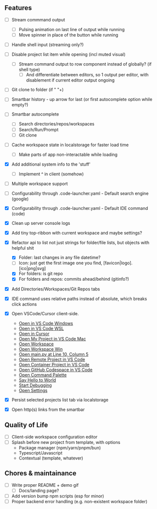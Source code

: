 ## Features

- [ ] Stream commmand output
  - [ ] Pulsing animation on last line of output while running
  - [ ] Move spinner in place of the button while running
- [ ] Handle shell input (streaming only?)

- [ ] Disable project list item while opening (incl muted visual)
  - [ ] Stream command output to row component instead of globally? (if shell type)
    - [ ] And differentiate between editors, so 1 output per editor, with disablement if current editor output ongoing

- [ ] Git clone to folder (if " "+)
- [ ] Smartbar history - up arrow for last (or first autocomplete option while empty?)
- [ ] Smartbar autocomplete
  - [ ] Search directories/repos/workspaces
  - [ ] Search/Run/Prompt
  - [ ] Git clone
  
- [ ] Cache workspace state in localstorage for faster load time
  - [ ] Make parts of app non-interactable while loading
- [x] Add additional system info to the 'stuff'
  - [ ] Implement ^ in client (somehow)

- [ ] Multiple workspace support
- [ ] Configurability through .code-launcher.yaml - Default search engine (google)
- [x] Configurability through .code-launcher.yaml - Default IDE command (code)

- [x] Clean up server console logs
- [x] Add tiny top-ribbon with current workspace and maybe settings?
- [x] Refactor api to list not just strings for folder/file lists, but objects with helpful shit
  - [x] Folder: last changes in any file datetime?
  - [ ] Icon: just get the first image one you find, [favicon|logo].[ico|png|svg]
  - [x] For folders: is git repo
  - [x] For folders and repos: commits ahead/behind (gitinfo?)
- [x] Add Directories/Workspaces/Git Repos tabs
- [x] IDE command uses relative paths instead of absolute, which breaks click actions
- [x] Open VSCode/Cursor client-side.
  - <a href="vscode://file/a%3A/Revoltage">Open in VS Code Windows</a>
  - <a href="vscode://vscode-remote/wsl+Ubuntu/home/cx/workspace/nilo-4">Open in VS Code WSL</a>
  - <a href="cursor://vscode-remote/wsl+Ubuntu/home/cx/workspace/nilo-4">Open in Cursor</a>
  - <a href="vscode://file//Users/username/My%20Project/">Open My Project in VS Code Mac</a>
  - <a href="vscode://file//home/username/project/myworkspace.code-workspace">Open Workspace</a>
  - <a href="vscode://file/c%3A/Users/username/project/myworkspace.code-workspace">Open Workspace Win</a>
  - <a href="vscode://file//home/username/project/main.py:10:5">Open main.py at Line 10, Column 5</a>
  - <a href="vscode://vscode-remote/ssh-remote+myserver/home/username/project/">Open Remote Project in VS Code</a>
  - <a href="vscode://vscode-remote/container+mycontainerid/home/project/">Open Container Project in VS Code</a>
  - <a href="vscode://github.codespaces/connect?name=mycodespace">Open GitHub Codespace in VS Code</a>
  - <a href="vscode://command/workbench.action.showCommands">Open Command Palette</a>
  - <a href="vscode://command/extension.sayHello?%5B%22World%22%5D">Say Hello to World</a>
  - <a href="vscode://command/workbench.action.debug.start">Start Debugging</a>
  - <a href="vscode://command/workbench.action.openSettings">Open Settings</a>
- [x] Persist selected projects list tab via localstorage
- [x] Open http(s) links from the smartbar

## Quality of Life

- [ ] Client-side workspace configuration editor
- [ ] Splash before new project from template, with options
  - Package manager (npm/yarn/pnpm/bun)
  - Typescript/Javascript
  - Contextual (template, whatever)

## Chores & maintainance

- [ ] Write proper README + demo gif
  - [ ] Docs/landing page?
- [ ] Add version bump npm scripts (esp for minor)
- [ ] Proper backend error handling (e.g. non-existent workspace folder)
